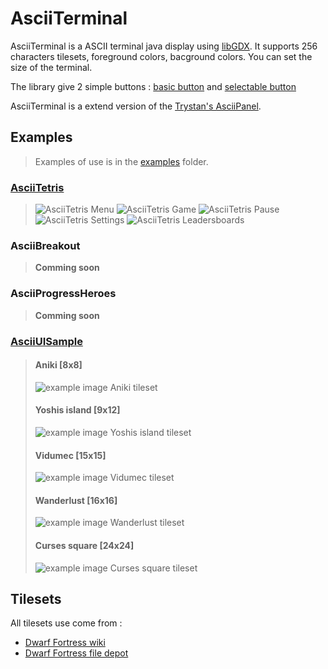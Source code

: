# AsciiTerminal

AsciiTerminal is a ASCII terminal java display using [libGDX](http://libgdx.badlogicgames.com/). It supports 256 characters tilesets, foreground colors, bacground colors.
You can set the size of the terminal.

The library give 2 simple buttons : [basic button](https://github.com/julianmaster/AsciiTerminal/blob/master/src/com/asciiterminal/ui/AsciiTerminalButton.java) and [selectable button](https://github.com/julianmaster/AsciiTerminal/blob/master/src/com/asciiterminal/ui/AsciiSelectableTerminalButton.java)

AsciiTerminal is a extend version of the [Trystan's AsciiPanel](https://github.com/trystan/AsciiPanel).

## Examples

> Examples of use is in the [examples](https://github.com/julianmaster/AsciiTerminal/tree/master/src/com/asciiterminal/examples) folder.

### [AsciiTetris](https://github.com/julianmaster/AsciiTerminal/blob/master/src/com/asciiterminal/examples/AsciiTetris.java)

> ![AsciiTetris Menu](https://raw.github.com/julianmaster/AsciiTerminal/master/readme-media/AsciiTetris-1.png)
> ![AsciiTetris Game](https://raw.github.com/julianmaster/AsciiTerminal/master/readme-media/AsciiTetris-2.png)
> ![AsciiTetris Pause](https://raw.github.com/julianmaster/AsciiTerminal/master/readme-media/AsciiTetris-3.png)
> ![AsciiTetris Settings](https://raw.github.com/julianmaster/AsciiTerminal/master/readme-media/AsciiTetris-4.png)
> ![AsciiTetris Leadersboards](https://raw.github.com/julianmaster/AsciiTerminal/master/readme-media/AsciiTetris-5.png)

### AsciiBreakout

> **Comming soon**

### AsciiProgressHeroes

> **Comming soon**

### [AsciiUISample](https://github.com/julianmaster/AsciiTerminal/blob/master/src/com/asciiterminal/examples/AsciiUISample.java)

> #### Aniki [8x8]
> ![example image Aniki tileset](https://raw.github.com/julianmaster/AsciiTerminal/master/readme-media/screenshot-1.png)
> 
> #### Yoshis island [9x12]
> ![example image Yoshis island tileset](https://raw.github.com/julianmaster/AsciiTerminal/master/readme-media/screenshot-2.png)
> 
> #### Vidumec [15x15]
> ![example image Vidumec tileset](https://raw.github.com/julianmaster/AsciiTerminal/master/readme-media/screenshot-3.png)
> 
> #### Wanderlust [16x16]
> ![example image Wanderlust tileset](https://raw.github.com/julianmaster/AsciiTerminal/master/readme-media/screenshot-4.png)
> 
> #### Curses square [24x24]
> ![example image Curses square tileset](https://raw.github.com/julianmaster/AsciiTerminal/master/readme-media/screenshot-5.png)

## Tilesets

All tilesets use come from :
* [Dwarf Fortress wiki](http://dwarffortresswiki.org/Tileset_repository)
* [Dwarf Fortress file depot](http://dffd.bay12games.com/category.php?id=16)

